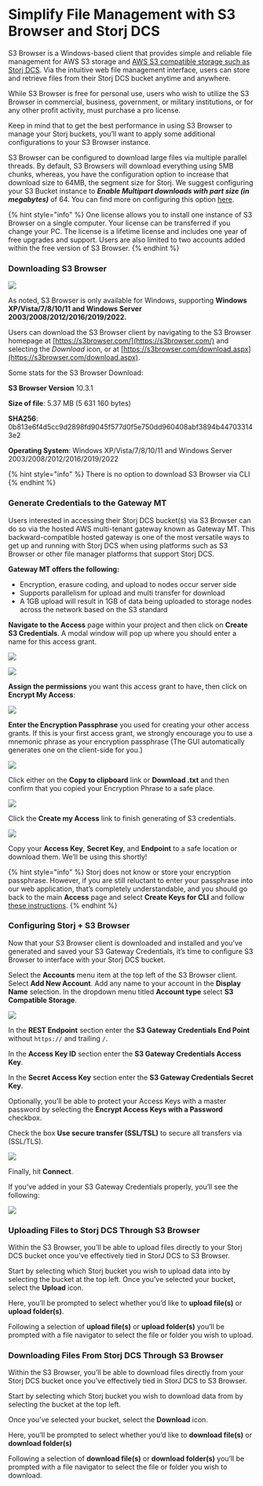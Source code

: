 # Simplify File Management with S3 Browser and Storj DCS

S3 Browser is a Windows-based client that provides simple and reliable file management for AWS S3 storage and [AWS S3 compatible storage such as Storj DCS](https://www.storj.io/blog/what-is-s3-compatibility). Via the intuitive web file management interface, users can store and retrieve files from their Storj DCS bucket anytime and anywhere.

While S3 Browser is free for personal use, users who wish to utilize the S3 Browser in commercial, business, government, or military institutions, or for any other profit activity, must purchase a pro license.

Keep in mind that to get the best performance in using S3 Browser to manage your Storj buckets, you’ll want to apply some additional configurations to your S3 Browser instance.

S3 Browser can be configured to download large files via multiple parallel threads. By default, S3 Browsers will download everything using 5MB chunks, whereas, you have the configuration option to increase that download size to 64MB, the segment size for Storj. We suggest configuring your S3 Bucket instance to _**Enable Multipart downloads with part size (in megabytes)**_ of 64. You can find more on configuring this option [here](https://s3browser.com/multipart-downloads.aspx).

{% hint style="info" %}
One license allows you to install one instance of S3 Browser on a single computer. Your license can be transferred if you change your PC. The license is a lifetime license and includes one year of free upgrades and support. Users are also limited to two accounts added within the free version of S3 Browser.
{% endhint %}

### Downloading S3 Browser

![](https://lh5.googleusercontent.com/gpQ2ngjwlFco3En36k6AgjFCRp8OiDgYTeRnNGbUuukhBmqYCxVEf4ahWxUxRWjLPZfkNtv3Y21Rnf21copq3HtTHMXNixWYPtz62jzBfJMv7z2cWCfrt3NAiVsh9\_JZPmX0C9Iv)

As noted, S3 Browser is only available for Windows, supporting **Windows XP/Vista/7/8/10/11 and Windows Server 2003/2008/2012/2016/2019/2022.**

Users can download the S3 Browser client by navigating to the S3 Browser homepage at [https://s3browser.com/](https://s3browser.com/) and selecting the _Download_ icon, or at [https://s3browser.com/download.aspx](https://s3browser.com/download.aspx).

Some stats for the S3 Browser Download:&#x20;

**S3 Browser Version** 10.3.1&#x20;

**Size of file**: 5.37 MB (5 631 160 bytes)&#x20;

**SHA256**: 0b813e6f4d5cc9d2898fd9045f577d0f5e750dd960408abf3894b447033143e2&#x20;

**Operating System**: Windows XP/Vista/7/8/10/11 and Windows Server 2003/2008/2012/2016/2019/2022

{% hint style="info" %}
There is no option to download S3 Browser via CLI
{% endhint %}

### Generate Credentials to the Gateway MT

Users interested in accessing their Storj DCS bucket(s) via S3 Browser can do so via the hosted AWS multi-tenant gateway known as Gateway MT. This backward-compatible hosted gateway is one of the most versatile ways to get up and running with Storj DCS when using platforms such as S3 Browser or other file manager platforms that support Storj DCS.

**Gateway MT offers the following:**

* Encryption, erasure coding, and upload to nodes occur server side
* Supports parallelism for upload and multi transfer for download
* A 1GB upload will result in 1GB of data being uploaded to storage nodes across the network based on the S3 standard

**Navigate to the Access** page within your project and then click on **Create S3 Credentials**. A modal window will pop up where you should enter a name for this access grant.

![](<../.gitbook/assets/image (24).png>)

![](<../.gitbook/assets/image (17).png>)

**Assign the permissions** you want this access grant to have, then click on **Encrypt My Access**:

![](<../.gitbook/assets/image (28).png>)

**Enter the Encryption Passphrase** you used for creating your other access grants. If this is your first access grant, we strongly encourage you to use a mnemonic phrase as your encryption passphrase (The GUI automatically generates one on the client-side for you.)

![](<../.gitbook/assets/image (3) (1).png>)

Click either on the **Copy to clipboard** link or **Download .txt** and then confirm that you copied your Encryption Phrase to a safe place.

![](<../.gitbook/assets/image (1).png>)

Click the **Create my Access** link to finish generating of S3 credentials.

![](<../.gitbook/assets/image (41).png>)

Copy your **Access Key**, **Secret Key**, and **Endpoint** to a safe location or download them. We’ll be using this shortly!

{% hint style="info" %}
Storj does not know or store your encryption passphrase. However, if you are still reluctant to enter your passphrase into our web application, that’s completely understandable, and you should go back to the main **Access** page and select **Create Keys for CLI** and follow [these instructions](../getting-started/quickstart-uplink-cli/generate-access-grants-and-tokens/generate-a-token.md).
{% endhint %}

### Configuring Storj + S3 Browser

Now that your S3 Browser client is downloaded and installed and you’ve generated and saved your S3 Gateway Credentials, it’s time to configure S3 Browser to interface with your Storj DCS bucket.

Select the **Accounts** menu item at the top left of the S3 Browser client. Select **Add New Account**. Add any name to your account in the **Display Name** selection. In the dropdown menu titled **Account type** select **S3 Compatible Storage**.

![](<../.gitbook/assets/S3 Browser #1.png>)

In the **REST Endpoint** section enter the **S3 Gateway Credentials End Point** without `https://` and trailing `/`.

In the **Access Key ID** section enter the **S3 Gateway Credentials Access Key**.

In the **Secret Access Key** section enter the **S3 Gateway Credentials Secret Key**.

Optionally, you’ll be able to protect your Access Keys with a master password by selecting the **Encrypt Access Keys with a Password** checkbox.

Check the box **Use secure transfer (SSL/TSL)** to secure all transfers via (SSL/TLS).

![](<../.gitbook/assets/image (23).png>)

Finally, hit **Connect**.

If you’ve added in your S3 Gateway Credentials properly, you’ll see the following:

![](<../.gitbook/assets/S3 Browser #2.png>)

### Uploading Files to Storj DCS Through S3 Browser

Within the S3 Browser, you’ll be able to upload files directly to your Storj DCS bucket once you’ve effectively tied in StorJ DCS to S3 Browser.

Start by selecting which Storj bucket you wish to upload data into by selecting the bucket at the top left. Once you’ve selected your bucket, select the **Upload** icon.

Here, you’ll be prompted to select whether you’d like to **upload file(s)** or **upload folder(s)**.

Following a selection of **upload file(s)** or **upload folder(s)** you’ll be prompted with a file navigator to select the file or folder you wish to upload.

### Downloading Files From Storj DCS Through S3 Browser

Within the S3 Browser, you’ll be able to download files directly from your Storj DCS bucket once you’ve effectively tied in StorJ DCS to S3 Browser.

Start by selecting which Storj bucket you wish to download data from by selecting the bucket at the top left.

Once you’ve selected your bucket, select the **Download** icon.

Here, you’ll be prompted to select whether you’d like to **download file(s)** or **download folder(s)**

Following a selection of **download file(s)** or **download folder(s)** you’ll be prompted with a file navigator to select the file or folder you wish to download.
